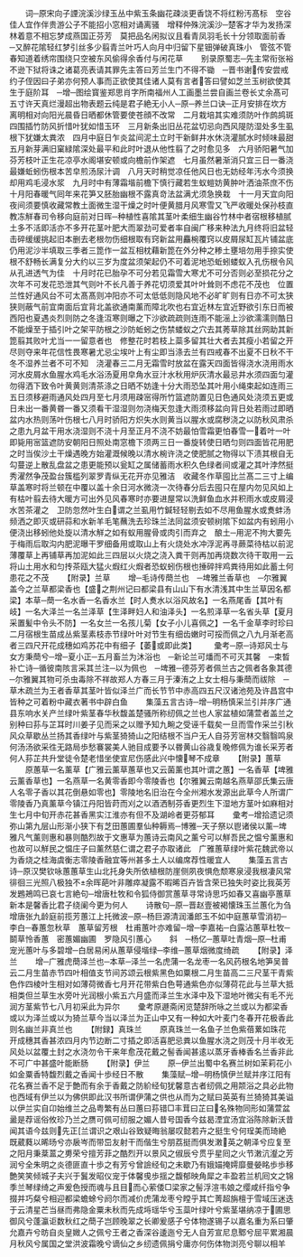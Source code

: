 <!-- { "loadSidebar": true } -->
　　词─原宋向子諲浣溪沙绿玉丛中紫玉条幽花疎淡更香饶不将红粉汚髙标　空谷佳人宜作伴贵游公子不能招小窓相对诵离骚　增释仲殊浣溪沙─楚客才华为发扬深林着意不相忘梦成燕国正芬芳　莫把品名闲拟议且看青凤羽毛长十分领取面前香　─又醉花隂轻红梦引丝多少翦青兰叶巧人向月中归留下星钿弹破真珠小　管弦不管春知道着绣帘围绕只空被东风偷得余香付与闲花草
　　别录原蜀志─先主常衔张裕不逊下狱将诛之诸葛亮表请其罪先主答曰芳兰生门不得不锄　─晋书谢传安尝戒约子侄因曰子弟亦何预人事而正欲使其佳诸人莫有言者答曰譬如芝兰玉树欲使其生于庭阶耳　─增─图绘寳鉴郑思肖字所南福州人工画墨兰尝自画兰卷长丈余髙可五寸许天真烂漫超出物表题云纯是君子絶无小人─原─养兰口诀─正月安排在坎方离明相对向阳光晨昏日晒都休管要使苍顔不改常　二月栽培其实难须防叶作鹧鸪斑四围插竹防风折惜叶犹如惜玉环　三月新条出旧丛花盆切忌向西风隄防湿处多生虱根下犹嫌太粪浓　四月中庭日乍炎盆间泥土立时干新鲜井水休浇灌腻水时倾味最甜　五月新芽满旧窠緑隂深处最平和此时叶退从他性翦了之时愈见多　六月骄阳暑气加芬芳枝叶正生花凉亭水阁堪安顿或向檐前作架遮　七月虽然暑渐消只宜三日一番浇最嫌蚯蚓伤根本苦皁煎汤尿汁调　八月天时稍觉凉任他风日也无妨经年汚水今须换却用鸡毛浸水浆　九月时中有薄霜堦前檐下慎行藏若生蚁螘妨黄肿叶洒油茶庶不伤　十月阳春暖气囘年来花笋又胚胎幽根不露真竒法盆满尤须急换栽　十一月天宜向阳夜间须要慎收藏常教土面微生湿干燥之时叶便黄腊月风寒雪又飞严收暖处保孙枝直教冻觧春司令移向庭前对日晖─种植性喜隂其茎叶柔细生幽谷竹林中者宿根移植腻土多不活即活亦不多开花茎叶肥大而翠劲可爱者率自闽广移来种法九月终将旧盆轻击碎缓缓挑起旧本删去老根勿伤细根取有窍新盆用麤椀覆窍以皮屑尿缸瓦片铺盆底仍用泥沙半填取三季者三箆作一盆互相枕藉新箆在外分种之糁土壅培勿用手捺实使根不舒畅长满复分大约以三岁为度盆须架起仍不可着泥地恐蚯蚓蝼蚁入孔伤根令风从孔进透气为佳　十月时花已胎孕不可分若见霜雪大寒尤不可分否则必至损花分之次年不可发花恐泄其气则叶不长凡善于养花切须爱其叶叶耸则不虑花不茂也　位置兰性好通风台不可太髙髙则冲阳亦不可太低低则隐风地不必旷旷则有日亦不可太狭狭则蔽气前宜南面后宜背北盖欲通南薰而障北吹也右宜近林左宜近野欲引东日而被西阳也夏遇炎烈则防之冬逢沍寒则曝之下沙欲疏疏则连雨不能滛上沙欲濡濡则酷日不能燥至于插引叶之架平防根之沙防蚯蚓之伤禁蝼蚁之穴去其莠草除其丝网助其新箆翦其败叶尤当一一留意者也　修整花时若枝上蘂多留其壮大者去其瘦小若留之开尽则夺来年花信性畏寒暑尤忌尘埃叶上有尘即当涤去兰有四戒春不出夏不日秋不干冬不湿养兰者不可不知　浇灌春三二月无霜雪时放盆在露天四面皆得浇水浇用雨水河水皮屑水鱼腥水鸡毛水浴汤夏用皁角水豆汁水秋用炉灰清水最忌井水须四面匀灌勿得洒下致令叶黄黄则清茶涤之日晒不妨逢十分大雨恐坠其叶用小绳束起如连雨三五日须移避雨通风处四月至七月须用疎宻得所竹篮遮防置见日色通风处浇须五更或日未出一番黄昬一番又须看干湿湿则勿浇梅天忽逢大雨须移盆向背日处若雨过即晒盆内水热则荡叶伤根七八月时骄阳方炽失水则黄当以腥水或腐秽浇之以防秋风肃杀之患九月盆干用水浇湿则不浇十月至正月不浇不妨最怕雪霜更怕春雪一着叶一叶即毙用宻篮遮防安朝阳日照处南窓檐下须两三日一番旋转使日晒匀则四面皆花用肥之时当俟沙土干燥遇晚方始灌溉候晚以清水椀许浇之使肥腻之物得以下渍其根自无勾蔓逆上散乱盘盆之患更能预以瓮缸之属储蓄雨水积久色绿者间或灌之其叶浡然挺秀濯然争茂盈台簇槛列翠罗青纵无花开亦见雅洁　收藏冬作草囤比兰髙二三寸上编草盖寒时将兰顿在中覆以盖十余日河水微浇一次待春分后去囤只在屋内勿见风如上有枯叶翦去待大暖方可出外见风春寒时亦要进屋常以洗鲜鱼血水并积雨水或皮屑浸水苦茶灌之　卫防忽然叶生白谓之兰虱用竹鍼轻轻剔去如不尽用鱼腥水或煑蚌汤频洒之即灭或研蒜和水新羊毛笔蘸洗去珍珠兰法同盆须安顿树隂下如盆内有蚓用小便浇出移蚓他处旋以清水觧之如有蚁用腥骨或肉引而弃之　酿土─用泥不拘大要先于梅雨后取沟内肥泥曝干罗细备用或取山上有火烧处水冲浮泥再寻蕨菜待枯以前泥薄覆草上再铺草再加泥如此三四层以火烧之浇入粪干则再加再烧数次待干取用一云将山土用水和匀抟茶瓯大猛火煆红火煆者恐蚁蚓伤根也捶碎拌鸡粪待用如此蓄土何患花之不茂
　　【附录】兰草
　　增─毛诗传蕳兰也　─埤雅兰香草也　─尔雅翼盖今之兰草都梁香也【盛之荆州记曰都梁县有山山下有水清浅其中生兰草因名都梁】本草─蕳一名水香一名香水兰【时人煑水以浴风故名】一名燕尾香【其叶有岐】一名大泽兰一名兰泽草【生泽畔妇人和油泽头】一名煎泽草一名省头草【夏月采置髪中令头不防】一名女兰一名孩儿菊【女子小儿喜佩之】一名千金草李时珍曰二月宿根生苗成丛紫茎素枝赤节绿叶叶对节生有细齿嫩时可挼而佩之八九月渐老高者三四尺开花成穗如鸡苏花中有细子【萎或即此类】
　　彚考─原─诗郑风士与女方秉蕳兮─增─夏小正─五月畜兰为沐浴也　─新论兰可燔而不可灭其馨　─束晳补亡诗─循彼南陔言采其兰注─以为佩也　─埤雅─德芬芳者佩兰古之佩者各象其德　─尔雅翼其物可杀虫毒除不祥故郑人方春三月于溱洧之上女士相与秉蕳而祓除　─草木疏兰为王者香草其茎叶皆似泽兰广而长节节中赤高四五尺汉诸池苑及许昌宫中皆种之可着粉中藏衣著书中辟白鱼
　　集藻五言古诗─增─明杨慎采兰引并序广通县东响水关产兰绿叶紫茎春华秋馥盖楚骚所称纫佩之兰也人家盆植如蒲萱者盖兰之别种曰荪与芷耳时川姜子见而采之以赠予知九畹之受诬千载矣一旦而雪作采兰引秋风众草歇丛兰扬其香绿叶与紫茎猗猗山之阳结根不当户无人自芬芳宻林交翳翳鸣泉何汤汤欲采徃无路局歩愁褰裳美人驰目成要予以昬黄山谷歳复晚修佩为谁长采芳者何人荪芷共升堂徒令楚老惜坐使宣尼伤感此兴中懐琴不成章
　　【附录】蕙草
　　原蕙草一名薰草【广雅云薰草蕙草也又云菌薰也其叶谓之蕙】一名香草【埤雅云薰香草也】一名燕草一名黄零香即今零陵香也【尔雅翼云南越名燕草邵氏集云唐人名零子香以其花倒悬如零也】零陵地名旧治在今全州湘水发源出此草今人所谓广零陵香乃真薰草今镇江丹阳皆莳而刈之以酒洒制芬香更烈生下湿地方茎叶如麻相对生七月中旬开赤花甚香黑实江淮亦有但不及湖岭者更芬郁耳
　　彚考─增拾遗记须弥山第九层山形渐小狭下有芝田蕙圃羣仙种耨焉─博雅─天子祭以鬯诸侯以薰─埤雅凡气薰则惠和暴则酷烈故于文惠草为蕙诗云南风之薰兮可以觧吾民之愠兮薰惠和也故可以觧民之愠庄子曰薰然慈仁谓之君子亦取诸此　广雅蕙草绿叶紫花魏武帝以为香烧之桂海虞衡志零陵香融宜等州甚多土人以编席荐性暖宜人
　　集藻五言古诗─原汉樊钦咏蕙蕙草生山北托身失所依植根防崖侧夙夜惧危颓寒泉浸我根凄风常徘徊三光照八极独不余晖葩叶非雕瘁凝露不暇晞百卉皆含荣已独失时姿比我英芳发鶗鴂鸣已哀七言絶句─增唐杜牧和令狐侍御赏蕙草寻常诗思巧如春又喜幽亭蕙草新本是馨香比君子绕阑今更为何人
　　诗散句─原─晋赵壹被褐懐珠玉兰蕙化为刍　增唐张九龄庭前揽芳蕙江上托微波─原─杨巨源清润潘郎玉不如中庭蕙草雪消初─李白─春蕙忽秋草　蕙草留芳根　杜甫蕙叶亦难留─增─李嘉祐─白露沾蕙草杜牧─鬬草怜香蕙　密蕙媚幽圃　罗隐风引蕙心
　　斜　─杨亿─蕙草吐青烟─原─杜甫宠光蕙叶与多碧增─白居易闲从蕙草侵堦绿─李维─蕙草烟微度绮疏
　　【附录】泽兰
　　增─广雅虎蕳泽兰也─本草─泽兰一名虎蒲一名龙枣一名风药根名地笋吴普云二月生苗赤节四叶相值支节间苏颂云根紫黑色如粟根二月生苗高二三尺茎干青紫色作四棱叶生相对如薄荷微香七月开花带紫白色萼通紫色亦似薄荷花此与兰草大抵相类但兰草生水旁叶光润根小紫五六月盛而泽兰生水泽中及下湿地叶微尖有毛不光润方茎紫节七八月初采此为异尔
　　彚考原遯斋闲览楚辞所咏之兰或以为都梁香或以为泽兰或以为猗兰草今当以泽兰为正山中又有一种如大叶麦门冬春开花极香此则名幽兰非真兰也
　　【附録】真珠兰
　　原真珠兰一名鱼子兰色紫蓓蔂如珠花开成穗其香甚浓四月内节边断二寸插之即活喜肥忌粪以鱼腥水浇之则茂十月半收无风处以盆覆土封之水浇勿令干来年愈茂花戴之髻香闻甚逺以蒸牙香棒香名兰香非此不可广中甚盛叶能断肠
　　【附录】伊兰
　　原─伊兰出蜀中名赛兰树如茉莉花小如金粟香特馥烈戴之香闻十歩经日不散
　　集藻赋─增─明杨慎伊兰赋并序江阳有花名赛兰香不足于艶而有余于香戴之防紒经旬犹馨意古者纫佩之用颒浴之具必此物也西域有伊兰以为佛供即此汉书所谓伊蒲之供也从而为之赋曰英英有兰猗猗其美谥以伊兰实自卬始维兰之品粤繁有丛曰蕙曰荪错□丰茸曰芷曰名殊物同形如蒲萱盆盝是荐谣俗攸珍乃兰之赝可佩可纫服之媚人昔号国香今兹曷湮宜汤宜浴陈除新沃昔闻其语今兹则先正兰谓识之艰山谷致疑晦翁屡叹懿若卉之挺生兮何珵美而琦絶既葳蕤以晞旸兮亦扆岑而带岊友射干而偕生兮朋荔挺而俱发潄英之朝泽兮应复至之阳月秉棻蒕之旉荣兮擅芳菲之酷烈开以景风之俶辰兮贯乎星囘之火节潄沆瀣之芳润兮全朱明之炎德匪直十歩之有芳兮曾譣经旬之未歇乃有娥媌掩嫮靡曼嫈眳歩歩移艶笑笑倾城子夫兴于鬒发昭仪宠于体馨曵歩揺之馥郁映角犀之丰盈若兰机囘文之锦季兰琴绿绮之声爰色授而魂与且目而心萦倭□梁家之髻浮渲韦娘之缨咸纤指兮争掇并巧粲兮相迎都梁蟾蜍兮阏尔而减价虎蒲龙枣兮瞠乎其亡菁超旃檀于雪域压迷迭于云清星芒当昼而弗隐金粟未秋而先成埓瑶华兮玉蘂叶绿叶兮紫茎堪纳凉于圃思御风兮蓬瀛讵数秋红之蕳子岂顾晚翠之长卿爰感子兮体物遂锡子以嘉名重为系曰肇允嘉卉兮昉自炎皇媺人之佩兮王者之香深谷逶迤兮无人自芳宣尼息鄹兮屈平累湘晨月秋风兮属国之堂洪波霜晚兮谪仙之乡纫遗佩捐兮庸亦何伤体物浏亮兮聊以相羊
